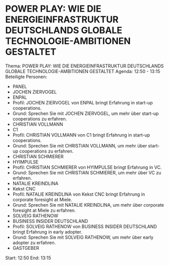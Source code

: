 # POWER PLAY: WIE DIE ENERGIEINFRASTRUKTUR DEUTSCHLANDS GLOBALE TECHNOLOGIE-AMBITIONEN GESTALTET
Thema: POWER PLAY: WIE DIE ENERGIEINFRASTRUKTUR DEUTSCHLANDS GLOBALE TECHNOLOGIE-AMBITIONEN GESTALTET
Agenda: 12:50 - 13:15
Beteiligte Personen:
- PANEL
- JOCHEN ZIERVOGEL
- ENPAL
- Profil: JOCHEN ZIERVOGEL von ENPAL bringt Erfahrung in start-up cooperations.
- Grund: Sprechen Sie mit JOCHEN ZIERVOGEL, um mehr über start-up cooperations zu erfahren.
- CHRISTIAN VOLLMANN
- C1
- Profil: CHRISTIAN VOLLMANN von C1 bringt Erfahrung in start-up cooperations.
- Grund: Sprechen Sie mit CHRISTIAN VOLLMANN, um mehr über start-up cooperations zu erfahren.
- CHRISTIAN SCHMIERER
- HYIMPULSE
- Profil: CHRISTIAN SCHMIERER von HYIMPULSE bringt Erfahrung in VC.
- Grund: Sprechen Sie mit CHRISTIAN SCHMIERER, um mehr über VC zu erfahren.
- NATALIE KREINDLINA
- Kekst CNC
- Profil: NATALIE KREINDLINA von Kekst CNC bringt Erfahrung in corporate foresight at Miele.
- Grund: Sprechen Sie mit NATALIE KREINDLINA, um mehr über corporate foresight at Miele zu erfahren.
- SOLVEIG RATHENOW
- BUSINESS INSIDER DEUTSCHLAND
- Profil: SOLVEIG RATHENOW von BUSINESS INSIDER DEUTSCHLAND bringt Erfahrung in early adopter.
- Grund: Sprechen Sie mit SOLVEIG RATHENOW, um mehr über early adopter zu erfahren.
- GASTGEBER

Start: 12:50
End: 13:15
